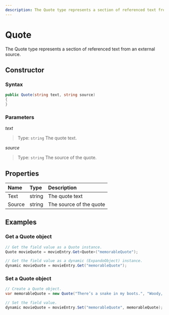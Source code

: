 ```yaml
---
description: The Quote type represents a section of referenced text from an external source.
---
```

# Quote

The Quote type represents a section of referenced text from an external source.

## Constructor

### Syntax

```cs
public Quote(string text, string source)
{
}
```

### Parameters

*text*
> Type: `string`
> The quote text.

*source*
> Type: `string`
> The source of the quote.

## Properties

| Name | Type | Description |
| :--- | :--- | :---------- |
| Text | string | The quote text |
| Source | string | The source of the quote |

## Examples

### Get a Quote object

```cs
// Get the field value as a Quote instance.
Quote movieQuote = movieEntry.Get<Quote>("memorableQuote");

// Get the field value as a dynamic (ExpandoObject) instance.
dynamic movieQuote = movieEntry.Get("memorableQuote");
```

### Set a Quote object

```cs
// Create a Quote object.
var memorableQuote = new Quote("There’s a snake in my boots.", "Woody, Toy Story");

// Set the field value.
dynamic movieQuote = movieEntry.Set("memorableQuote", memorableQuote);
```
